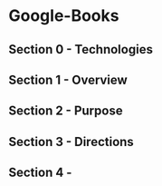 # Google-Books

## Section 0 - Technologies


## Section 1 - Overview 


## Section 2 - Purpose


## Section 3 - Directions


## Section 4 - 